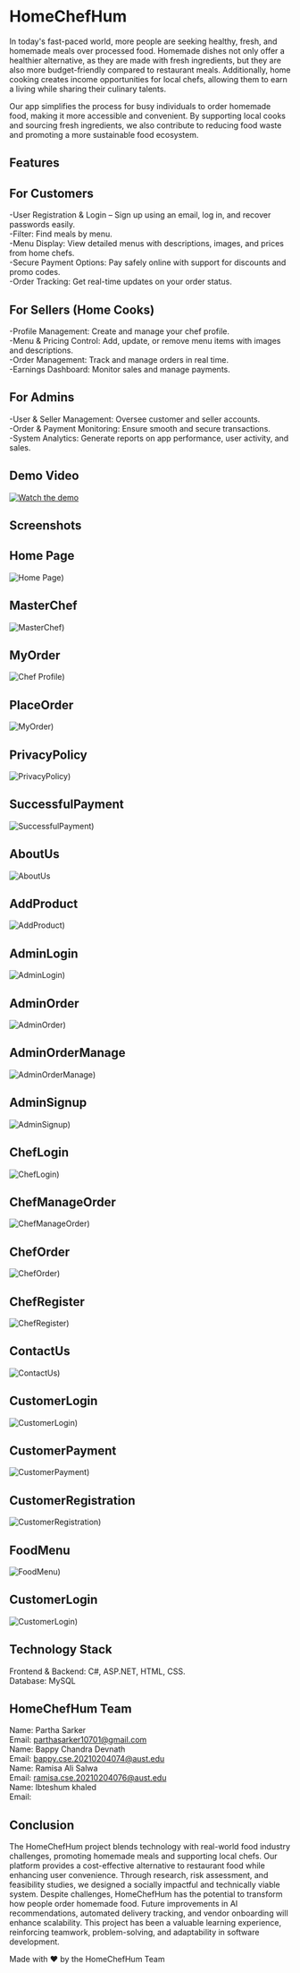 # HomeChefHum
 
In today's fast-paced world, more people are seeking healthy, fresh, and homemade meals over processed food. Homemade dishes not only offer a healthier alternative, as they are made with fresh ingredients, but they are also more budget-friendly compared to restaurant meals. Additionally, home cooking creates income opportunities for local chefs, allowing them to earn a living while sharing their culinary talents.  

Our app simplifies the process for busy individuals to order homemade food, making it more accessible and convenient. By supporting local cooks and sourcing fresh ingredients, we also contribute to reducing food waste and promoting a more sustainable food ecosystem.


## Features

## For Customers <br>
-User Registration & Login – Sign up using an email, log in, and recover passwords easily.<br>
-Filter: Find meals by menu.<br>
-Menu Display: View detailed menus with descriptions, images, and prices from home chefs.<br>
-Secure Payment Options: Pay safely online with support for discounts and promo codes.<br>
-Order Tracking: Get real-time updates on your order status.<br>

## For Sellers (Home Cooks)<br>
-Profile Management: Create and manage your chef profile.<br>
-Menu & Pricing Control: Add, update, or remove menu items with images and descriptions.<br>
-Order Management: Track and manage orders in real time.<br>
-Earnings Dashboard: Monitor sales and manage payments.<br>

## For Admins <br>
-User & Seller Management: Oversee customer and seller accounts.<br>
-Order & Payment Monitoring: Ensure smooth and secure transactions.<br>
-System Analytics: Generate reports on app performance, user activity, and sales.


## Demo Video

[![Watch the demo](https://img.youtube.com/vi/pobXArBMMbs/0.jpg)](https://www.youtube.com/watch?v=pobXArBMMbs)


## Screenshots

## Home Page  
![Home Page](https://github.com/ParthaSarker03/Home_Chef_Hubs/blob/b5928d50a28257f5a1344b8ad8bcba15a2fea388/ProjectPic/sd_isd_pic/Homepage.jpg))  

## MasterChef  
![MasterChef](https://github.com/ParthaSarker03/Home_Chef_Hubs/blob/b5928d50a28257f5a1344b8ad8bcba15a2fea388/ProjectPic/sd_isd_pic/MasterChef.jpg))  

## MyOrder  
![Chef Profile](https://github.com/ParthaSarker03/Home_Chef_Hubs/blob/b5928d50a28257f5a1344b8ad8bcba15a2fea388/ProjectPic/sd_isd_pic/MyOrder.jpg))  

## PlaceOrder  
![MyOrder](https://github.com/ParthaSarker03/Home_Chef_Hubs/blob/b5928d50a28257f5a1344b8ad8bcba15a2fea388/ProjectPic/sd_isd_pic/PlaceOrder.jpg))  

## PrivacyPolicy  
![PrivacyPolicy](https://github.com/ParthaSarker03/Home_Chef_Hubs/blob/b5928d50a28257f5a1344b8ad8bcba15a2fea388/ProjectPic/sd_isd_pic/PrivacyPolicy.jpg))  

## SuccessfulPayment  
![SuccessfulPayment](https://github.com/ParthaSarker03/Home_Chef_Hubs/blob/b5928d50a28257f5a1344b8ad8bcba15a2fea388/ProjectPic/sd_isd_pic/SuccessfulPayment.jpg)) 

## AboutUs  
![AboutUs](https://github.com/ParthaSarker03/Home_Chef_Hubs/blob/204125865f60df540183207f078bcb133f6ae162/ProjectPic/sd_isd_pic/AboutUs.jpg)  

## AddProduct  
![AddProduct](https://github.com/ParthaSarker03/Home_Chef_Hubs/blob/b5928d50a28257f5a1344b8ad8bcba15a2fea388/ProjectPic/sd_isd_pic/AddProduct.jpg))  

## AdminLogin  
![AdminLogin](https://github.com/ParthaSarker03/Home_Chef_Hubs/blob/b5928d50a28257f5a1344b8ad8bcba15a2fea388/ProjectPic/sd_isd_pic/AdminLogin.jpg)) 

## AdminOrder  
![AdminOrder](https://github.com/ParthaSarker03/Home_Chef_Hubs/blob/b5928d50a28257f5a1344b8ad8bcba15a2fea388/ProjectPic/sd_isd_pic/AdminOrder.jpg))  

## AdminOrderManage  
![AdminOrderManage](https://github.com/ParthaSarker03/Home_Chef_Hubs/blob/b5928d50a28257f5a1344b8ad8bcba15a2fea388/ProjectPic/sd_isd_pic/AdminOrderManage.jpg))  

## AdminSignup  
![AdminSignup](https://github.com/ParthaSarker03/Home_Chef_Hubs/blob/b5928d50a28257f5a1344b8ad8bcba15a2fea388/ProjectPic/sd_isd_pic/AdminSignup.jpg))  

## ChefLogin  
![ChefLogin](https://github.com/ParthaSarker03/Home_Chef_Hubs/blob/b5928d50a28257f5a1344b8ad8bcba15a2fea388/ProjectPic/sd_isd_pic/ChefLogin.jpg))  

## ChefManageOrder  
![ChefManageOrder](https://github.com/ParthaSarker03/Home_Chef_Hubs/blob/b5928d50a28257f5a1344b8ad8bcba15a2fea388/ProjectPic/sd_isd_pic/ChefManageOrder.jpg))  

## ChefOrder  
![ChefOrder](https://github.com/ParthaSarker03/Home_Chef_Hubs/blob/b5928d50a28257f5a1344b8ad8bcba15a2fea388/ProjectPic/sd_isd_pic/ChefManageOrder.jpg)) 

## ChefRegister  
![ChefRegister](https://github.com/ParthaSarker03/Home_Chef_Hubs/blob/b5928d50a28257f5a1344b8ad8bcba15a2fea388/ProjectPic/sd_isd_pic/ChefRegister.jpg))  

## ContactUs  
![ContactUs](https://github.com/ParthaSarker03/Home_Chef_Hubs/blob/b5928d50a28257f5a1344b8ad8bcba15a2fea388/ProjectPic/sd_isd_pic/ContactUs.jpg))  

## CustomerLogin  
![CustomerLogin](https://github.com/ParthaSarker03/Home_Chef_Hubs/blob/b5928d50a28257f5a1344b8ad8bcba15a2fea388/ProjectPic/sd_isd_pic/CustomerLogin.jpg))

## CustomerPayment  
![CustomerPayment](https://github.com/ParthaSarker03/Home_Chef_Hubs/blob/b5928d50a28257f5a1344b8ad8bcba15a2fea388/ProjectPic/sd_isd_pic/CustomerPayment.jpg)) 

## CustomerRegistration  
![CustomerRegistration](https://github.com/ParthaSarker03/Home_Chef_Hubs/blob/b5928d50a28257f5a1344b8ad8bcba15a2fea388/ProjectPic/sd_isd_pic/CustomerRegistration.jpg))  

## FoodMenu  
![FoodMenu](https://github.com/ParthaSarker03/Home_Chef_Hubs/blob/b5928d50a28257f5a1344b8ad8bcba15a2fea388/ProjectPic/sd_isd_pic/FoodMenu.jpg))  

## CustomerLogin  
![CustomerLogin](https://github.com/ParthaSarker03/Home_Chef_Hubs/blob/b5928d50a28257f5a1344b8ad8bcba15a2fea388/ProjectPic/sd_isd_pic/CustomerLogin.jpg))

## Technology Stack

Frontend & Backend: C#, ASP.NET, HTML, CSS. <br>
Database: MySQL


## HomeChefHum Team

Name: Partha Sarker<br>
Email: parthasarker10701@gmail.com<br>
Name: Bappy Chandra Devnath<br>
Email: bappy.cse.20210204074@aust.edu<br>
Name: Ramisa Ali Salwa<br>
Email: ramisa.cse.20210204076@aust.edu<br>
Name: Ibteshum khaled<br>
Email: 


## Conclusion

The HomeChefHum project blends technology with real-world food industry challenges, promoting homemade meals and supporting local chefs. Our platform provides a cost-effective alternative to restaurant food while enhancing user convenience. Through research, risk assessment, and feasibility studies, we designed a socially impactful and technically viable system. Despite challenges, HomeChefHum has the potential to transform how people order homemade food. Future improvements in AI recommendations, automated delivery tracking, and vendor onboarding will enhance scalability. This project has been a valuable learning experience, reinforcing teamwork, problem-solving, and adaptability in software development.

Made with ❤️ by the HomeChefHum Team

